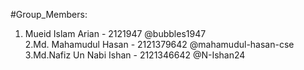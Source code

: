 #Group_Members:
1. Mueid Islam Arian - 2121947 @bubbles1947  
2.Md. Mahamudul Hasan - 2121379642 @mahamudul-hasan-cse  
3.Md.Nafiz Un Nabi Ishan - 2121346642 @N-Ishan24  

